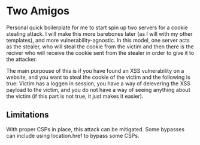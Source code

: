 # Two Amigos

Personal quick boilerplate for me to start spin up two servers for a cookie stealing attack. I will make this more barebones later (as I will with my other templates), and more vulnerability-agnostic. In this model, one server acts as the stealer, who will steal the cookie from the victim and then there is the reciver who will receive the cookie sent from the stealer in order to give it to the attacker.

The main purpouse of this is if you have found an XSS vulnerability on a website, and you want to steal the cookie of the victim and the following is true: Victim has a loggen in session, you have a way of delevering the XSS payload to the victim, and you do not have a way of seeing anything about the victim (if this part is not true, it just makes it easier).

## Limitations
With proper CSPs in place, this attack can be mitigated. Some bypasses can include using location.href to bypass some CSPs.
